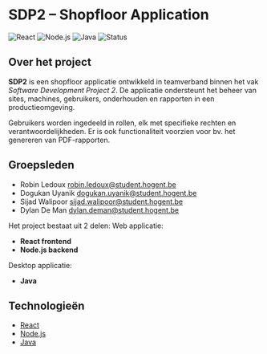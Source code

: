 # SDP2 – Shopfloor Application

![React](https://img.shields.io/badge/Frontend-React-61DAFB?logo=react&logoColor=white)
![Node.js](https://img.shields.io/badge/API-Node.js-339933?logo=node.js&logoColor=white)
![Java](https://img.shields.io/badge/Service-Java-007396?logo=java&logoColor=white)
![Status](https://img.shields.io/badge/Status-Completed-brightgreen)

## Over het project

**SDP2** is een shopfloor applicatie ontwikkeld in teamverband binnen het vak *Software Development Project 2*. De applicatie ondersteunt het beheer van sites, machines, gebruikers, onderhouden en rapporten in een productieomgeving.  

Gebruikers worden ingedeeld in rollen, elk met specifieke rechten en verantwoordelijkheden. Er is ook functionaliteit voorzien voor bv. het genereren van PDF-rapporten.

## Groepsleden
- Robin Ledoux [robin.ledoux@student.hogent.be](mailto:robin.ledoux@student.hogent.be)
- Dogukan Uyanik [dogukan.uyanik@student.hogent.be](mailto:dogukan.uyanik@student.hogent.be)
- Sijad Walipoor [sijad.walipoor@student.hogent.be](mailto:sijad.walipoor@student.hogent.be)
- Dylan De Man [dylan.deman@student.hogent.be](mailto:dylan.deman@student.hogent.be) 

Het project bestaat uit 2 delen:
Web applicatie:
- **React frontend**
- **Node.js backend**

Desktop applicatie:
- **Java**

## Technologieën

- [React](https://reactjs.org/)
- [Node.js](https://nodejs.org/)
- [Java](https://www.java.com/)

